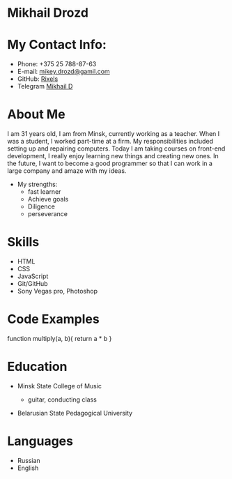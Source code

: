 # Mikhail Drozd
# My Contact Info:

* Phone: +375 25 788-87-63
* E-mail: [mikey.drozd@gamil.com](Mikey.drozd@gamil.com)
* GitHub: [Rixels](https://github.com/Rixels)
* Telegram [Mikhail D](https://t.me/dzmike)

# About Me
I am 31 years old, I am from Minsk, currently working as a teacher. When I was a student, I worked part-time at a firm. My responsibilities included setting up and repairing computers. Today I am taking courses on front-end development, I really enjoy learning new things and creating new ones. In the future, I want to become a good programmer so that I can work in a large company and amaze with my ideas.
* My strengths:
    * fast learner
    * Achieve goals
    * Diligence
    * perseverance 


#  Skills

* HTML
* CSS 
* JavaScript 
* Git/GitHub
* Sony Vegas pro, Photoshop

# Code Examples


function multiply(a, b){
 return a * b
}

# Education

* Minsk State College of Music
    * guitar, conducting class


* Belarusian State Pedagogical University

# Languages

* Russian 
* English